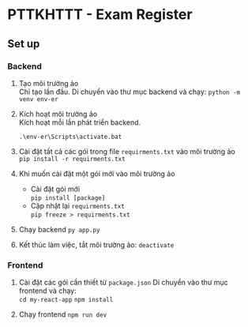 # PTTKHTTT - Exam Register

## Set up

### Backend

1. Tạo môi trường ảo  
   Chỉ tạo lần đầu.
   Di chuyển vào thư mục backend và chạy:
   `python -m venv env-er`

2. Kích hoạt môi trường ảo  
   Kích hoạt mỗi lần phát triển backend.
   
   `.\env-er\Scripts\activate.bat`  

4. Cài đặt tất cả các gói trong file `requirments.txt` vào môi trường ảo  
   `pip install -r requirments.txt`  

5. Khi muốn cài đặt một gói mới vào môi trường ảo
   - Cài đặt gói mới  
     `pip install [package]`
   - Cập nhật lại `requirments.txt`  
     `pip freeze > requirments.txt`  

6. Chạy backend
   `py app.py`

7. Kết thúc làm việc, tắt môi trường ảo:
   `deactivate`


### Frontend

1. Cài đặt các gói cần thiết từ `package.json` 
   Di chuyển vào thư mục frontend và chạy:  
   `cd my-react-app`
   `npm install`  


2. Chạy frontend
   `npm run dev`  